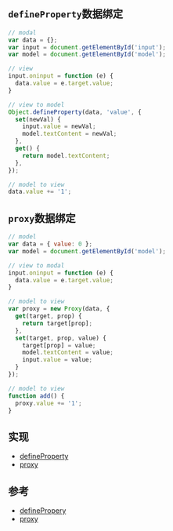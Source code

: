 ## `defineProperty`数据绑定
```js
// modal
var data = {};
var input = document.getElementById('input');
var model = document.getElementById('model');

// view
input.oninput = function (e) {
  data.value = e.target.value;
}

// view to model
Object.defineProperty(data, 'value', {
  set(newVal) {
    input.value = newVal;
    model.textContent = newVal;
  },
  get() {
    return model.textContent;
  },
});

// model to view
data.value += '1';

```

## `proxy`数据绑定
```js
// model
var data = { value: 0 };
var model = document.getElementById('model');

// view to modal
input.oninput = function (e) {
  data.value = e.target.value;
}

// model to view
var proxy = new Proxy(data, {
  get(target, prop) {
    return target[prop];
  },
  set(target, prop, value) {
    target[prop] = value;
    model.textContent = value;
    input.value = value;
  }
});

// model to view
function add() {
  proxy.value += '1';
}

```

## 实现
* [defineProperty](https://gby6i.csb.app/)
* [proxy](https://gby6i.csb.app/proxy.html)

## 参考
* [definePropery](https://gby6i.csb.app/)
* [proxy](https://gby6i.csb.app/proxy.html)
